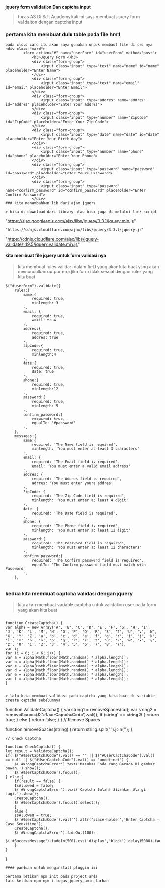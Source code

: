 **jquery form validation Dan captcha input**

> tugas A3 Di Salt Academy kali ini saya membuat jquery form validaiton dengan captcha input

### pertama kita membuat dulu table pada file hmtl

```
pada clsss card itu akan saya gunakan untuk membaut file di css nya
<div class="card">
        <form action="#" name="userForm" id="userForm" method="post">
            <h3>Jquery Form </h3>
            <div class="form-group">
                <input class="input" type="text" name="name" id="name" placeholder="Enter Name">
            </div>
            <div class="form-group">
                <input class="input" type="text" name="email" id="email" placeholder="Enter Email">
            </div>
            <div class="form-group">
                <input class="input" type="addres" name="addres" id="addres" placeholder="Enter Your addres">
            </div>
            <div class="form-group">
                <input class="input" type="number" name="ZipCode" id="ZipCode" placeholder="Enter Your Zip Code">
            </div>
            <div class="form-group">
                <input class="input" type="date" name="date" id="date" placeholder="Enter Your Birth day">
            </div>
            <div class="form-group">
                <input class="input" type="number" name="phone" id="phone" placeholder="Enter Your Phone">
            </div>
            <div class="form-group">
                <input class="input" type="password" name="password" id="password" placeholder="Enter Youre Password">
            </div>
            <div class="form-group">
                <input class="input" type="password" name="confirm_password" id="confirm_password" placeholder="Enter Confirm Password">
            </div>
### kita menambahkan lib dari ajax jquery

> bisa di download dari library atau bisa juga di melalui link script
```

"https://ajax.googleapis.com/ajax/libs/jquery/3.3.1/jquery.min.js"

```
"https://cdnjs.cloudflare.com/ajax/libs/jquery/3.3.1/jquery.js"

```

"https://cdnjs.cloudflare.com/ajax/libs/jquery-validate/1.19.5/jquery.validate.min.js"

#### kita membuat file jquery untuk form validasi nya

> kita membuat rules validasi dalam field yang akan kita buat yang akan memunculkan outpur eror jika form tidak sesuai dengan rules yang kita buat

```
$("#userForm").validate({
    rules:{
        name:{
            required: true,
            minlength: 3
        },
        email: {
            required: true,
            email: true
        },
        addres:{
            required: true,
            addres: true
        },
        ZipCode:{
            required: true,
            minlength:4
        },
        date:{
            required: true,
            date: true
        },
        phone:{
            required: true,
            minlength:12
        },
        password:{
            required: true,
            minlength: 5
        },
        confirm_password:{
            required: true,
            equalTo: '#password'
        },
    },
    messages:{
        name:{
            required: 'The Name field is required',
            minlength: 'You must enter at least 3 characters'
        },
        email: {
            required: 'The Email field is required',
            email: 'You must enter a valid email address'
        },
        addres: {
            required: 'The Addres field is required',
            adrres: 'You must enter youre addres'
        },
        ZipCode: {
            required: 'The Zip Code field is required',
            minlength: 'You must enter at least 4 digit'
        },
        date: {
            required: 'The Date field is required',
        },
        phone: {
            required: 'The Phone field is required',
            minlength: 'You must enter at least 12 digit'
        },
        password:{
            required: 'The Password field is required',
            minlength: 'You must enter at least 12 characters'
        },
        confirm_password:{
            required: 'The Confirm password field is required',
            equalTo: 'The Confirm password field must match with Password'
        },
    },


```

### kedua kita membuat captcha validasi dengan jquery

> kita akan membuat variable captcha untuk validation user pada form yang akan kita buat

```

function CreateCaptcha() {
var alpha = new Array('A', 'B', 'C', 'D', 'E', 'F', 'G', 'H', 'I', 'J', 'K', 'L', 'M', 'N', 'O', 'P', 'Q', 'R', 'S', 'T', 'U', 'V', 'W', 'X', 'Y', 'Z', 'a', 'b', 'c', 'd', 'e', 'f', 'g', 'h', 'i', 'j', 'k', 'l', 'm', 'n', 'o', 'p', 'q', 'r', 's', 't', 'u', 'v', 'w', 'x', 'y', 'z', '0', '1', '2', '3', '4', '5', '6', '7', '8', '9');
var i;
for (i = 0; i < 6; i++) {
var a = alpha[Math.floor(Math.random() * alpha.length)];
var b = alpha[Math.floor(Math.random() * alpha.length)];
var c = alpha[Math.floor(Math.random() * alpha.length)];
var d = alpha[Math.floor(Math.random() * alpha.length)];
var e = alpha[Math.floor(Math.random() * alpha.length)];
var f = alpha[Math.floor(Math.random() * alpha.length)];
}

```

```

> lalu kita membuat validasi pada captcha yang kita buat di variable create captcha sebelumnya

```

function ValidateCaptcha() {
var string1 = removeSpaces(cd);
var string2 = removeSpaces($('#UserCaptchaCode').val());
if (string1 == string2) {
return true;
}
else {
return false;
}
}
// Remove Spaces

function removeSpaces(string) {
return string.split(' ').join('');
}

    // Check Captcha

    function CheckCaptcha() {
    let result = ValidateCaptcha();
    if( $("#UserCaptchaCode").val() == "" || $("#UserCaptchaCode").val() == null || $("#UserCaptchaCode").val() == "undefined") {
        $('#WrongCaptchaError').text('Masukan Code Yang Berada Di gambar bawah.').show();
        $('#UserCaptchaCode').focus();
    } else {
        if(result == false) {
        IsAllowed = false;
        $('#WrongCaptchaError').text('Captcha Salah! Silahkan Ulangi Lagi.').show();
        CreateCaptcha();
        $('#UserCaptchaCode').focus().select();
        }
        else {
        IsAllowed = true;
        $('#UserCaptchaCode').val('').attr('place-holder','Enter Captcha - Case Sensitive');
        CreateCaptcha();
        $('#WrongCaptchaError').fadeOut(100);
        $('#SuccessMessage').fadeIn(500).css('display','block').delay(5000).fadeOut(250);
        }
    }

}

```
#### panduan untuk menginstall pluggin ini

pertama ketikan npm init pada project anda
lalu ketikan npm npm i tugas_jquery_amin_farhan
```
